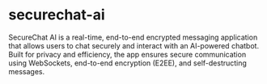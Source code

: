 # securechat-ai
SecureChat AI is a real-time, end-to-end encrypted messaging application that allows users to chat securely and interact with an AI-powered chatbot. Built for privacy and efficiency, the app ensures secure communication using WebSockets, end-to-end encryption (E2EE), and self-destructing messages.
